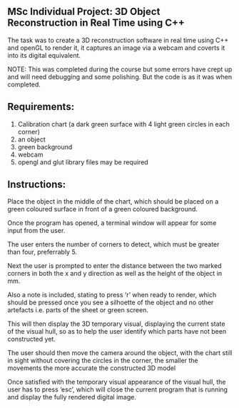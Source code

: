 MSc Individual Project: 3D Object Reconstruction in Real Time using C++
-----------------------------------------------------------------------------------------------------------------------------

The task was to create a 3D reconstruction software in real time using C++ and openGL to render it, it captures an image via a
webcam and coverts it into its digital equivalent.

NOTE: This was completed during the course but some errors have crept up and will need debugging and some polishing. 
But the code is as it was when completed.

Requirements: 
----------------------------------
1. Calibration chart (a dark green surface with 4 light green circles in each corner)
2. an object 
3. green background
4. webcam
5. opengl and glut library files may be required

Instructions:
----------------------------------
Place the object in the middle of the chart, which should be placed on a green coloured surface in front of a green coloured 
background.

Once the program has opened, a terminal window will appear for some input from the user.

The user enters the number of corners to detect, which must be greater than four, preferrably 5.

Next the user is prompted to enter the distance between the two marked corners in both the x and y direction as well as the 
height of the object in mm.

Also a note is included, stating to press ‘r’ when ready to render, which should be pressed once you see a silhoette of the 
object and no other artefacts i.e. parts of the sheet or green screen.

This will then display the 3D temporary visual, displaying the current state of the visual hull, so as to help the user 
identify which parts have not been constructed yet.

The user should then move the camera around the object, with the chart still in sight without covering the circles in the 
corner, the smaller the movements the more accurate the constructed 3D model

Once satisfied with the temporary visual appearance of the visual hull, the user has to press ‘esc’, which will close the
current program that is running and display the fully rendered digital image.
